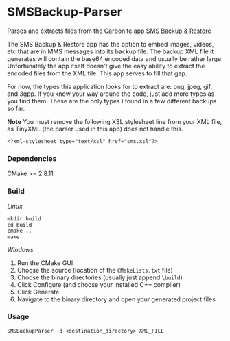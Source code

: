 # SMSBackup-Parser
Parses and extracts files from the Carbonite app [SMS Backup &amp; Restore](https://play.google.com/store/apps/details?id=com.riteshsahu.SMSBackupRestore)

The SMS Backup &amp; Restore app has the option to embed images, videos, etc that are in MMS messages into its backup file.  The backup XML file it generates will contain the base64 encoded data and usually be rather large.  Unfortunately the app itself doesn't give the easy ability to extract the encoded files from the XML file.  This app serves to fill that gap.  

For now, the types this application looks for to extract are:  png, jpeg, gif, and 3gpp.  If you know your way around the code, just add more types as you find them.  These are the only types I found in a few different backups so far.

**Note**
You must remove the following XSL stylesheet line from your XML file, as TinyXML (the parser used in this app) does not handle this.
```
<?xml-stylesheet type="text/xsl" href="sms.xsl"?>
```

### Dependencies
CMake >= 2.8.11

### Build
*Linux*
```
mkdir build
cd build
cmake ..
make
```
*Windows*
1. Run the CMake GUI
2. Choose the source (location of the `CMakeLists.txt` file)
3. Choose the binary directories (usually just append `\build`)
4. Click Configure (and choose your installed C++ compiler)
5. Click Generate
6. Navigate to the binary directory and open your generated project files


### Usage
```
SMSBackupParser -d <destination_directory> XML_FILE
```

